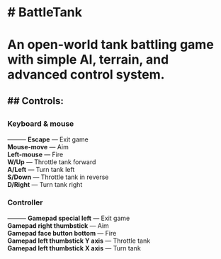 <h1># BattleTank<h1>
An open-world tank battling game with simple AI, terrain, and advanced control system.

<h2>## Controls:<h2>

<h3>Keyboard & mouse</h3>

&mdash;&mdash;&mdash;
<strong>Escape</strong> &mdash; Exit game<br>
<strong>Mouse-move</strong> &mdash; Aim<br>
<strong>Left-mouse</strong> &mdash; Fire<br>
<strong>W/Up</strong> &mdash; Throttle tank forward<br>
<strong>A/Left</strong> &mdash; Turn tank left<br>
<strong>S/Down</strong> &mdash; Throttle tank in reverse<br>
<strong>D/Right</strong> &mdash; Turn tank right

<h3>Controller</h3>

&mdash;&mdash;&mdash;
<strong>Gamepad special left</strong> &mdash; Exit game<br>
<strong>Gamepad right thumbstick</strong> &mdash; Aim<br>
<strong>Gamepad face button bottom</strong> &mdash; Fire<br>
<strong>Gamepad left thumbstick Y axis</strong> &mdash; Throttle tank<br>
<strong>Gamepad left thumbstick X axis</strong> &mdash; Turn tank